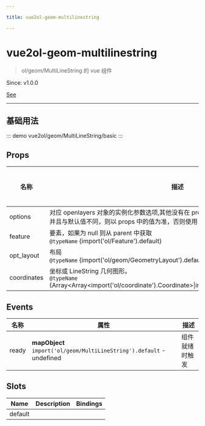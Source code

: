 ```yaml
---

title: vue2ol-geom-multilinestring

---
```


# vue2ol-geom-multilinestring

> ol/geom/MultiLineString 的 vue 组件

Since: v1.0.0

[See](https://openlayers.org/en/latest/apidoc/module-ol_geom_MultiLineString-MultiLineString.html)

---

## 基础用法

::: demo
vue2ol/geom/MultiLineString/basic
:::

## Props

| 名称        | 描述                                                                                                                                                  | 类型   | 取值范围 | 默认值 |
| ----------- | ----------------------------------------------------------------------------------------------------------------------------------------------------- | ------ | -------- | ------ |
| options     | 对应 openlayers 对象的实例化参数选项,其他没有在 props 中列举的参数，如果有传入 props 并且与默认值不同，则以 props 中的值为准，否则使用 options 中的值 | object | -        |        |
| feature     | 要素，如果为 null 则从 parent 中获取<br/>`@typeName` {import('ol/Feature').default}                                                                   | object | -        |        |
| opt_layout  | 布局<br/>`@typeName` {import('ol/geom/GeometryLayout').default}                                                                                       | object | -        |        |
| coordinates | 坐标或 LineString 几何图形。<br/>`@typeName` {Array<Array<import('ol/coordinate').Coordinate>\|import('ol/geom/LineString').default>}                 | array  | -        |        |

## Events

| 名称  | 属性                                                                  | 描述           |
| ----- | --------------------------------------------------------------------- | -------------- |
| ready | **mapObject** `import('ol/geom/MultiLineString').default` - undefined | 组件就绪时触发 |

## Slots

| Name    | Description | Bindings |
| ------- | ----------- | -------- |
| default |             |          |
